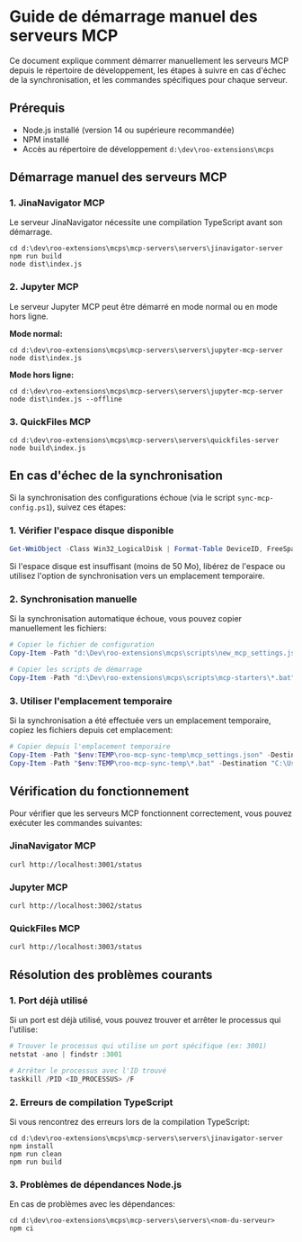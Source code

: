 # Guide de démarrage manuel des serveurs MCP

Ce document explique comment démarrer manuellement les serveurs MCP depuis le répertoire de développement, les étapes à suivre en cas d'échec de la synchronisation, et les commandes spécifiques pour chaque serveur.

## Prérequis

- Node.js installé (version 14 ou supérieure recommandée)
- NPM installé
- Accès au répertoire de développement `d:\dev\roo-extensions\mcps`

## Démarrage manuel des serveurs MCP

### 1. JinaNavigator MCP

Le serveur JinaNavigator nécessite une compilation TypeScript avant son démarrage.

```batch
cd d:\dev\roo-extensions\mcps\mcp-servers\servers\jinavigator-server
npm run build
node dist\index.js
```

### 2. Jupyter MCP

Le serveur Jupyter MCP peut être démarré en mode normal ou en mode hors ligne.

**Mode normal:**
```batch
cd d:\dev\roo-extensions\mcps\mcp-servers\servers\jupyter-mcp-server
node dist\index.js
```

**Mode hors ligne:**
```batch
cd d:\dev\roo-extensions\mcps\mcp-servers\servers\jupyter-mcp-server
node dist\index.js --offline
```

### 3. QuickFiles MCP

```batch
cd d:\dev\roo-extensions\mcps\mcp-servers\servers\quickfiles-server
node build\index.js
```

## En cas d'échec de la synchronisation

Si la synchronisation des configurations échoue (via le script `sync-mcp-config.ps1`), suivez ces étapes:

### 1. Vérifier l'espace disque disponible

```powershell
Get-WmiObject -Class Win32_LogicalDisk | Format-Table DeviceID, FreeSpace, Size
```

Si l'espace disque est insuffisant (moins de 50 Mo), libérez de l'espace ou utilisez l'option de synchronisation vers un emplacement temporaire.

### 2. Synchronisation manuelle

Si la synchronisation automatique échoue, vous pouvez copier manuellement les fichiers:

```powershell
# Copier le fichier de configuration
Copy-Item -Path "d:\Dev\roo-extensions\mcps\scripts\new_mcp_settings.json" -Destination "C:\Users\jsboi\AppData\Roaming\Code\User\globalStorage\rooveterinaryinc.roo-cline\settings\mcp_settings.json" -Force

# Copier les scripts de démarrage
Copy-Item -Path "d:\Dev\roo-extensions\mcps\scripts\mcp-starters\*.bat" -Destination "C:\Users\jsboi\AppData\Roaming\Code\User\globalStorage\rooveterinaryinc.roo-cline\mcp-starters" -Force
```

### 3. Utiliser l'emplacement temporaire

Si la synchronisation a été effectuée vers un emplacement temporaire, copiez les fichiers depuis cet emplacement:

```powershell
# Copier depuis l'emplacement temporaire
Copy-Item -Path "$env:TEMP\roo-mcp-sync-temp\mcp_settings.json" -Destination "C:\Users\jsboi\AppData\Roaming\Code\User\globalStorage\rooveterinaryinc.roo-cline\settings\mcp_settings.json" -Force
Copy-Item -Path "$env:TEMP\roo-mcp-sync-temp\*.bat" -Destination "C:\Users\jsboi\AppData\Roaming\Code\User\globalStorage\rooveterinaryinc.roo-cline\mcp-starters" -Force
```

## Vérification du fonctionnement

Pour vérifier que les serveurs MCP fonctionnent correctement, vous pouvez exécuter les commandes suivantes:

### JinaNavigator MCP
```batch
curl http://localhost:3001/status
```

### Jupyter MCP
```batch
curl http://localhost:3002/status
```

### QuickFiles MCP
```batch
curl http://localhost:3003/status
```

## Résolution des problèmes courants

### 1. Port déjà utilisé

Si un port est déjà utilisé, vous pouvez trouver et arrêter le processus qui l'utilise:

```powershell
# Trouver le processus qui utilise un port spécifique (ex: 3001)
netstat -ano | findstr :3001

# Arrêter le processus avec l'ID trouvé
taskkill /PID <ID_PROCESSUS> /F
```

### 2. Erreurs de compilation TypeScript

Si vous rencontrez des erreurs lors de la compilation TypeScript:

```batch
cd d:\dev\roo-extensions\mcps\mcp-servers\servers\jinavigator-server
npm install
npm run clean
npm run build
```

### 3. Problèmes de dépendances Node.js

En cas de problèmes avec les dépendances:

```batch
cd d:\dev\roo-extensions\mcps\mcp-servers\servers\<nom-du-serveur>
npm ci